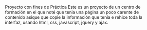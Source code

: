 Proyecto con fines de Práctica
Este es un proyecto de un centro de formación en el que noté que tenia una página un poco carente de contenido asique que copie
la información que tenía e rehice toda la interfaz, usando html, css, javascript, jquery y ajax. 
